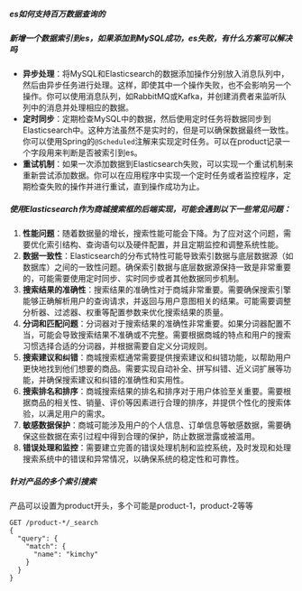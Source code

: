 ##### es如何支持百万数据查询的

##### 新增一个数据索引到es，如果添加到MySQL成功，es失败，有什么方案可以解决吗

- **异步处理**：将MySQL和Elasticsearch的数据添加操作分别放入消息队列中，然后由异步任务进行处理。这样，即使其中一个操作失败，也不会影响另一个操作。你可以使用消息队列，如RabbitMQ或Kafka，并创建消费者来监听队列中的消息并处理相应的数据。
- **定时同步**：定期检查MySQL中的数据，然后使用定时任务将数据同步到Elasticsearch中。这种方法虽然不是实时的，但是可以确保数据最终一致性。你可以使用Spring的`@Scheduled`注解来实现定时任务。可以在product记录一个字段用来判断是否被索引到es。
- **重试机制**：如果一次添加数据到Elasticsearch失败，可以实现一个重试机制来重新尝试添加数据。你可以在应用程序中实现一个定时任务或者监控程序，定期检查失败的操作并进行重试，直到操作成功为止。

##### 使用Elasticsearch作为商城搜索框的后端实现，可能会遇到以下一些常见问题：

1. **性能问题**：随着数据量的增长，搜索性能可能会下降。为了应对这个问题，需要优化索引结构、查询语句以及硬件配置，并且定期监控和调整系统性能。
2. **数据一致性**：Elasticsearch的分布式特性可能导致索引数据与底层数据源（如数据库）之间的一致性问题。确保索引数据与底层数据源保持一致是非常重要的，可能需要使用定时同步、实时同步或者其他数据同步机制。
3. **搜索结果的准确性**：搜索结果的准确性对于商城非常重要。需要确保搜索引擎能够正确解析用户的查询请求，并返回与用户意图相关的结果。可能需要调整分析器、过滤器、权重等配置参数来优化搜索结果的质量。
4. **分词和匹配问题**：分词器对于搜索结果的准确性非常重要。如果分词器配置不当，可能会导致搜索结果不准确或不完整。需要根据商城的特点和用户的搜索习惯选择合适的分词器，并根据需要自定义分词规则。
5. **搜索建议和纠错**：商城搜索框通常需要提供搜索建议和纠错功能，以帮助用户更快地找到他们想要的商品。需要实现自动补全、拼写纠错、近义词扩展等功能，并确保搜索建议和纠错的准确性和实用性。
6. **搜索排名和排序**：商城搜索结果的排名和排序对于用户体验至关重要。需要根据商品的相关性、销量、评价等因素进行合理的排序，并提供个性化的搜索体验，以满足用户的需求。
7. **敏感数据保护**：商城可能涉及用户的个人信息、订单信息等敏感数据，需要确保这些数据在索引过程中得到合理的保护，防止数据泄露或被滥用。
8. **错误处理和监控**：需要建立完善的错误处理机制和监控系统，及时发现和处理搜索系统中的错误和异常情况，以确保系统的稳定性和可靠性。

##### 针对产品的多个索引搜索

产品可以设置为product开头，多个可能是product-1，product-2等等

```console
GET /product-*/_search
{
  "query": {
    "match": {
      "name": "kimchy"
    }
  }
}
```
